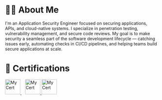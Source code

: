 <h1>🧑‍💻 About Me</h1>

<p>I'm an Application Security Engineer focused on securing applications, APIs, and cloud-native systems. I specialize in penetration testing, vulnerability management, and secure code reviews.
My goal is to make security a seamless part of the software development lifecycle — catching issues early, automating checks in CI/CD pipelines, and helping teams build secure applications at scale.</p>



<h1>🏅 Certifications</h1>

<a href="https://certs.ine.com/c33029bc-a71f-4a9d-808d-20c13cd32538#acc.bo7uT0xX" target="_blank">
  <img src="https://assets.ine.com/certifications/badges/eJPT.png" width="50" alt="My Cert"/>
</a>&nbsp;&nbsp;
<a href="https://certs.ine.com/1dc0aa27-2b00-4376-91a3-b2dd323533f3#acc.QBYDSsH4" target="_blank">
  <img src="https://assets.ine.com/certifications/icca/ICCA-badge.png" width="50" alt="My Cert"/>
</a>
<a href="https://assets.tryhackme.com/certification-certificate/6895e95285bd53a28f532b8d.pdf" target="_blank">
  <img src="https://tryhackme.com/static/media/pt1-certification-badge.e46363ab64183b5e3426.png" width="50" alt="My Cert"/>
</a>

